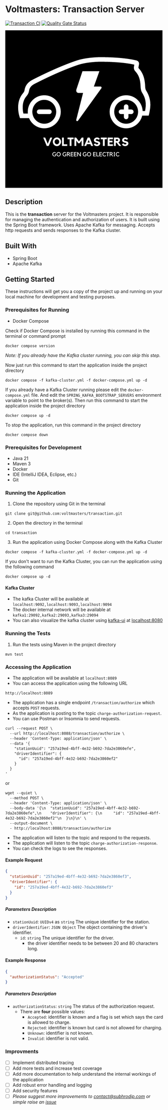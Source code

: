# Voltmasters: Transaction Server
[![Transaction CI](https://github.com/voltmasters/transaction/actions/workflows/authorization-ci.yml/badge.svg)](https://github.com/voltmasters/transaction/actions/workflows/authorization-ci.yml)
[![Quality Gate Status](https://sonarcloud.io/api/project_badges/measure?project=voltmasters_authorization&metric=alert_status)](https://sonarcloud.io/summary/new_code?id=voltmasters_authorization)

<!-- Image from etc -->
![Voltmasters](etc/charging.png)

## Description
This is the **transaction** server for the Voltmasters project.
It is responsible for managing the authentication and authorization of users.
It is built using the Spring Boot framework.
Uses Apache Kafka for messaging.
Accepts http requests and sends responses to the Kafka cluster.

## Built With
- Spring Boot
- Apache Kafka

## Getting Started
These instructions will get you a copy of the project up and running on your local machine for development and testing purposes.

### Prerequisites for Running
- Docker Compose

Check if Docker Compose is installed by running this command in the terminal or command prompt
```shell
docker compose version
```

_Note: If you already have the Kafka cluster running, you can skip this step._

Now just run this command to start the application inside the project directory
```shell
docker compose -f kafka-cluster.yml -f docker-compose.yml up -d
```

If you already have a Kafka Cluster running please edit the `docker-compose.yml` file.
And edit the `SPRING_KAFKA_BOOTSTRAP_SERVERS` environment variable to point to the broker(s).
Then run this command to start the application inside the project directory
```shell
docker compose up -d
```

To stop the application, run this command in the project directory
```shell
docker compose down
```

### Prerequisites for Development
- Java 21
- Maven 3
- Docker
- IDE (IntelliJ IDEA, Eclipse, etc.)
- Git

### Running the Application
1. Clone the repository using Git in the terminal
```shell
git clone git@github.com:voltmasters/transaction.git
```
2. Open the directory in the terminal
```shell
cd transaction
```
3. Run the application using Docker Compose along with the Kafka Cluster
```shell
docker compose -f kafka-cluster.yml -f docker-compose.yml up -d
```
If you don't want to run the Kafka Cluster, you can run the application using the following command
```shell
docker compose up -d
```


#### Kafka Cluster
- The kafka Cluster will be available at `localhost:9092,localhost:9093,localhost:9094`
- The docker internal network will be available at `kafka1:29092,kafka2:29093,kafka3:29094`
- You can also visualize the kafka cluster using [kafka-ui](https://docs.kafka-ui.provectus.io/) at [localhost:8080](http://localhost:8080/)

### Running the Tests
1. Run the tests using Maven in the project directory
```shell
mvn test
```

### Accessing the Application
- The application will be available at `localhost:8089`
- You can access the application using the following URL
```shell
http://localhost:8089
```
- The application has a single endpoint `/transaction/authorize` which accepts `POST` requests.
- As the application is posting to the topic `charge-authorization-request`.
- You can use Postman or Insomnia to send requests.
```shell
curl --request POST \
  --url http://localhost:8088/transaction/authorize \
  --header 'Content-Type: application/json' \
  --data '{
    "stationUuid": "257a19ed-4bff-4e32-b692-7da2e3860efe",
    "driverIdentifier": {
      "id": "257a19ed-4bff-4e32-b692-7da2e3860ef2"
    }
  }
'
```
or
```shell
wget --quiet \
  --method POST \
  --header 'Content-Type: application/json' \
  --body-data '{\n	"stationUuid": "257a19ed-4bff-4e32-b692-7da2e3860efe",\n	"driverIdentifier": {\n		"id": "257a19ed-4bff-4e32-b692-7da2e3860ef2"\n	}\n}\n' \
  --output-document \
  - http://localhost:8088/transaction/authorize
```
- The application will listen to the topic and respond to the requests.
- The application will listen to the topic `charge-authorization-response`.
- You can check the logs to see the responses.

#### Example Request
```json
{
  "stationUuid": "257a19ed-4bff-4e32-b692-7da2e3860ef3",
  "driverIdentifier": {
    "id": "257a19ed-4bff-4e32-b692-7da2e3860ef3"
  }
}
```

##### Parameters Description
- `stationUuid`: `UUIDv4` as `string` The unique identifier for the station.
- `driverIdentifier`: `JSON Object` The object containing the driver's identifier.
  - `id`: `string` The unique identifier for the driver.
    - the driver identifier needs to be between 20 and 80 characters long.

#### Example Response
```json
{
  "authorizationStatus": "Accepted"
}
```

##### Parameters Description
- `authorizationStatus`: `string` The status of the authorization request.
    - There are **four** possible values:
        - `Accepted`: identifier is known and a flag is set which says the card is allowed to charge.
        - `Rejected`: identifier is known but card is not allowed for charging.
        - `Unknown`: identifier is not known.
        - `Invalid`: identifier is not valid.

### Improvments
- [ ] Implement distributed tracing
- [ ] Add more tests and increase test coverage
- [ ] Add more documentation to help understand the internal workings of the application
- [ ] Add robust error handling and logging
- [ ] Add security features
- [ ] *Please suggest more improvements to [contact@subhrodip.com](mailto:contact@subhrodip.com)
 or simple raise an [issue](https://github.com/voltmasters/transaction/issues/new/choose)*
